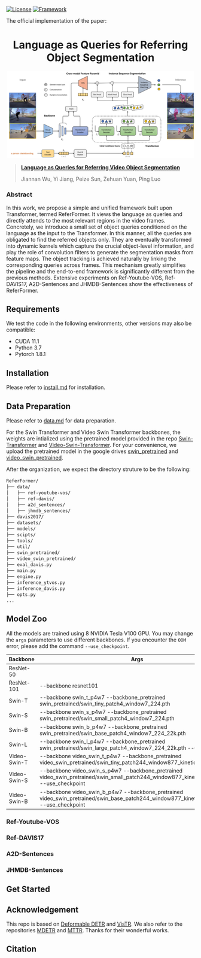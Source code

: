 [![License](https://img.shields.io/badge/License-Apache%202.0-blue.svg)](https://opensource.org/licenses/Apache-2.0)
[![Framework](https://img.shields.io/badge/PyTorch-%23EE4C2C.svg?&logo=PyTorch&logoColor=white)](https://pytorch.org/)

The official implementation of the paper: 

<div align="center">
<h1>
<b>
Language as Queries for Referring Object Segmentation
</b>
</h1>
</div>

<p align="center"><img src="docs/network.png" width="500"/></p>

> [**Language as Queries for Referring Video Object Segmentation**](todo)
>
> Jiannan Wu, Yi Jiang, Peize Sun, Zehuan Yuan, Ping Luo

### Abstract

In this work, we propose a simple and unified framework built upon Transformer, termed ReferFormer. It views the language as queries and directly attends to the most relevant regions in the video frames. Concretely, we introduce a small set of object queries conditioned on the language as the input to the Transformer. In this manner, all the queries are obligated to find the referred objects only. They are eventually transformed into dynamic kernels which capture the crucial object-level information, and play the role of convolution filters to generate the segmentation masks from feature maps. The object tracking is achieved naturally by linking the corresponding queries across frames. This mechanism greatly simplifies the pipeline and the end-to-end framework is significantly different from the previous methods. Extensive experiments on Ref-Youtube-VOS, Ref-DAVIS17, A2D-Sentences and JHMDB-Sentences show the effectiveness of ReferFormer. 

## Requirements

We test the code in the following environments, other versions may also be compatible:

- CUDA 11.1
- Python 3.7
- Pytorch 1.8.1


## Installation

Please refer to [install.md](docs/install.md) for installation.

## Data Preparation

Please refer to [data.md](docs/data.md) for data preparation.

For the Swin Transformer and Video Swin Transformer backbones, the weights are intialized using the pretrained model provided in the repo [Swin-Transformer](https://github.com/microsoft/Swin-Transformer) and [Video-Swin-Transformer](https://github.com/SwinTransformer/Video-Swin-Transformer). For your convenience, we upload the pretrained model in the google drives [swin_pretrained](https://drive.google.com/drive/u/0/folders/1QWLayukDJYAxTFk7NPwerfso3Lrx35NL) and [video_swin_pretrained](https://drive.google.com/drive/u/0/folders/19qb9VbKSjuwgxsiPI3uv06XzQkB5brYM).


After the organization, we expect the directory struture to be the following:

```
ReferFormer/
├── data/
│   ├── ref-youtube-vos/
│   ├── ref-davis/
│   ├── a2d_sentences/
│   ├── jhmdb_sentences/
├── davis2017/
├── datasets/
├── models/
├── scipts/
├── tools/
├── util/
├── swin_pretrained/
├── video_swin_pretrained/
├── eval_davis.py
├── main.py
├── engine.py
├── inference_ytvos.py
├── inference_davis.py
├── opts.py
...
```

## Model Zoo

All the models are trained using 8 NVIDIA Tesla V100 GPU. You may change the `args` parameters to use different backbones. If you encounter the `OOM` error, please add the command `--use_checkpoint`.

| Backbone   | Args |
| ---------- | ---------------------------------------- |
| ResNet-50 |  | 
| ResNet-101 | --backbone resnet101 |
| Swin-T | --backbone swin_t_p4w7 --backbone_pretrained swin_pretrained/swin_tiny_patch4_window7_224.pth | 
| Swin-S | --backbone swin_s_p4w7 --backbone_pretrained swin_pretrained/swin_small_patch4_window7_224.pth | 
| Swin-B | --backbone swin_b_p4w7 --backbone_pretrained swin_pretrained/swin_base_patch4_window7_224_22k.pth  | 
| Swin-L | --backbone swin_l_p4w7 --backbone_pretrained swin_pretrained/swin_large_patch4_window7_224_22k.pth --use_checkpoint | 
| Video-Swin-T | --backbone video_swin_t_p4w7 --backbone_pretrained video_swin_pretrained/swin_tiny_patch244_window877_kinetics400_1k.pth | 
| Video-Swin-S | --backbone video_swin_s_p4w7 --backbone_pretrained video_swin_pretrained/swin_small_patch244_window877_kinetics400_1k.pth --use_checkpoint | 
| Video-Swin-B | --backbone video_swin_b_p4w7 --backbone_pretrained video_swin_pretrained/swin_base_patch244_window877_kinetics600_22k.pth --use_checkpoint | 

### Ref-Youtube-VOS



### Ref-DAVIS17

### A2D-Sentences

### JHMDB-Sentences


## Get Started

## Acknowledgement

This repo is based on [Deformable DETR](https://github.com/fundamentalvision/Deformable-DETR) and [VisTR](https://github.com/Epiphqny/VisTR). We also refer to the repositories [MDETR](https://github.com/ashkamath/mdetr) and [MTTR](https://github.com/mttr2021/MTTR). Thanks for their wonderful works.


## Citation

